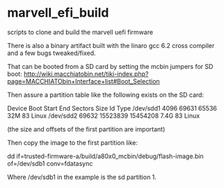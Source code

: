 # marvell_efi_build
scripts to clone and build the marvell uefi firmware

There is also a binary artifact built with the linaro
gcc 6.2 cross compiler and a few bugs tweaked/fixed.

That can be booted from a SD card by setting the mcbin jumpers
for SD boot:
 http://wiki.macchiatobin.net/tiki-index.php?page=MACCHIATObin+Interface+list#Boot_Selection

Then assure a partition table like the following exists on the SD card:

 Device     Boot Start      End  Sectors  Size Id Type
/dev/sdd1        4096    69631    65536   32M 83 Linux
/dev/sdd2       69632 15523839 15454208  7.4G 83 Linux

(the size and offsets of the first partition are important)

Then copy the image to the first partition like:

dd if=trusted-firmware-a/build/a80x0_mcbin/debug/flash-image.bin of=/dev/sdb1 conv=fdatasync

Where /dev/sdb1 in the example is the sd partition 1.

